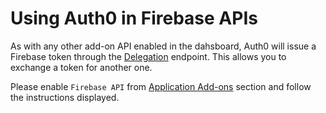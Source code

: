 # Using Auth0 in Firebase APIs

As with any other add-on API enabled in the dahsboard, Auth0 will issue a Firebase token through the [Delegation](/auth-api#delegated) endpoint. This allows you to exchange a token for another one.

Please enable `Firebase API` from <a href="@@uiAppAddonsURL@@" target="_new">Application Add-ons</a> section and follow the instructions displayed.